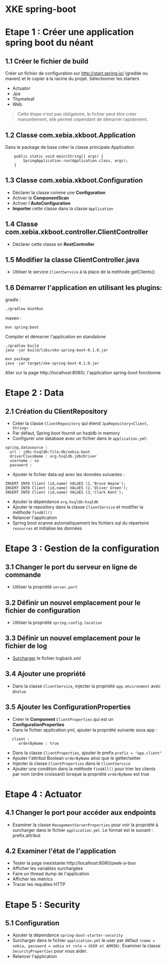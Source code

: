 XKE spring-boot
===================

# Etape 1 : Créer une application spring boot du néant

## 1.1 Créer le fichier de build

Créer un fichier de configuration sur http://start.spring.io/ (gradde ou maven) et le copier à la racine du projet.
Sélectionner les starters
- Actuator
- Jpa
- Thymeleaf
- Web

>Cette étape n'est pas obligatoire, le fichier peut être créer manuellement,
>elle permet cependant de démarrer rapidement.

## 1.2 Classe com.xebia.xkboot.Application

Dans le package de base créer la classe principale Application
```
    public static void main(String[] args) {
        SpringApplication.run(Application.class, args);
    }
```

## 1.3 Classe com.xebia.xkboot.Configuration

- Déclarer la classe comme une **Configuration**
- Activer le **ComponentScan**
- Activer l'**AutoConfiguration**
- **Importer** cette classe dans la classe ```Application```

## 1.4 Classe com.xebia.xkboot.controller.ClientController

- Déclarer cette classe en **RestController**


## 1.5 Modifier la classe ClientController.java

- Utiliser le service ```ClientService``` à la place de la méthode getClients()

## 1.6 Démarrer l'application en utilisant les plugins:

gradle :
```
./gradlew bootRun
```
maven :
```
mvn spring:boot
```

Compiler et démarrer l'application en standalone
```
./gradlew build
java -jar build/libs/xke-spring-boot-0.1.0.jar
```

```
mvn package
java -jar target/xke-spring-boot-0.1.0.jar
```

Aller sur la page http://localhost:8080/, l'application spring-boot fonctionne


# Etape 2 : Data

## 2.1 Création du ClientRepository

- Créer la classe ```ClientRepository``` qui étend ```JpaRepository<Client, String>```
- Par défaut, Spring boot fournit un hsqldb in memory
- Configurer une database avec un fichier dans le ```application.yml```:
```
spring.datasource :
  url : jdbc:hsqldb:file:db/xebia-boot
  driverClassName : org.hsqldb.jdbcDriver
  username : sa
  password :
```
- Ajouter le fichier data.sql avec les données suivantes :
```
INSERT INTO Client (id,name) VALUES (1,'Bruce Wayne');
INSERT INTO Client (id,name) VALUES (2,'Oliver Green');
INSERT INTO Client (id,name) VALUES (3,'Clark Kent');
```
- Ajouter la dépendance ```org.hsqldb:hsqldb```
- Ajouter le repository dans la classe ```ClientService``` et modifier la méthode ```findAll()```
- Relancer l'application
- Spring boot scanne automatiquement les fichiers sql du répertoire ```resources``` et initialise les données

# Etape 3 : Gestion de la configuration

## 3.1 Changer le port du serveur en ligne de commande

- Utiliser la propriété ```server.port```

## 3.2 Définir un nouvel emplacement pour le fichier de configuration

- Utiliser la propriété ```spring.config.location```

## 3.3 Définir un nouvel emplacement pour le fichier de log

- [Surcharger](http://docs.spring.io/spring-boot/docs/current-SNAPSHOT/reference/htmlsingle/#boot-features-custom-log-configuration) le fichier logback.xml

## 3.4 Ajouter une propriété

- Dans la classe ```ClientService```, injecter la propriété ```app.environment``` avec ```@Value```

## 3.5 Ajouter les ConfigurationProperties

- Créer le **Component** ```ClientProperties``` qui est un **ConfigurationProperties**
- Dans le fichier application.yml, ajouter la propriété suivante sous app :
 ```
    client :
       orderByName : true
 ```
- Dans la classe ```ClientProperties```, ajouter le prefix ```prefix = "app.client"```
- Ajouter l'attribut Boolean ```orderByName``` ainsi que le getter/setter
- Injecter la classe ```ClientProperties``` dans le ```ClientService```
- Ajouter une condition dans la méthode ```findAll()``` pour trier les clients par nom (ordre croissant) lorsque la propriété ```orderByName``` est true

# Etape 4 : Actuator

## 4.1 Changer le port pour accéder aux endpoints

- Examiner la classe ```ManagementServerProperties``` pour voir la propriété à surcharger dans le fichier ```application.yml```.
  Le format est le suivant : prefix.attribut

## 4.2 Examiner l'état de l'application

- Tester la page inexistante http://localhost:8080/peek-a-boo
- Afficher les variables surchargées
- Faire un thread dump de l'application
- Afficher les metrics
- Tracer les requêtes HTTP

# Etape 5 : Security

## 5.1 Configuration

- Ajouter la dépendance ```spring-boot-starter-security```
- Surcharger dans le fichier ```application.yml``` le user par défaut ```(name = xebia, password = xebia et role = USER et ADMIN)```. Examiner la classe ```SecurityProperties``` pour vous aider.
- Relancer l'application
